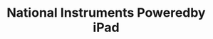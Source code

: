 ---
title: National Instruments Poweredby iPad
image: images/slides/ni-poweredby-ipad.jpg
width: 2500
height: 1406
---